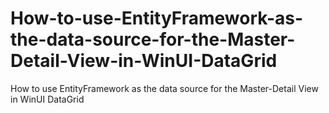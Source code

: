 # How-to-use-EntityFramework-as-the-data-source-for-the-Master-Detail-View-in-WinUI-DataGrid
How to use EntityFramework as the data source for the Master-Detail View in WinUI DataGrid
